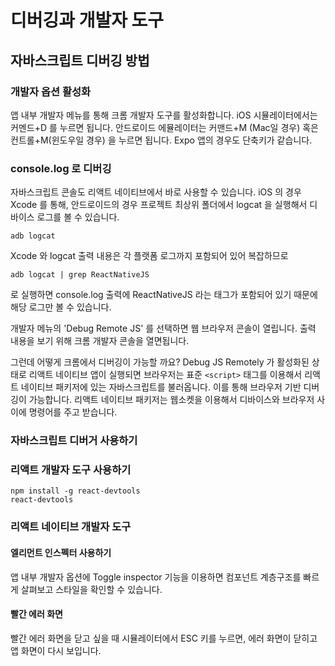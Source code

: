 # 디버깅과 개발자 도구

## 자바스크립트 디버깅 방법

### 개발자 옵션 활성화
앱 내부 개발자 메뉴를 통해 크롬 개발자 도구를 활성화합니다. 
iOS 시뮬레이터에서는 커멘드+D 를 누르면 됩니다. 안드로이드 에뮬레이터는 커맨드+M (Mac일 경우) 혹은 컨트롤+M(윈도우일 경우) 을 누르면 됩니다. 
Expo 앱의 경우도 단축키가 같습니다.

### console.log 로 디버깅
자바스크립트 콘솔도 리액트 네이티브에서 바로 사용할 수 있습니다. 
iOS 의 경우 Xcode 를 통해, 
안드로이드의 경우 프로젝트 최상위 폴더에서 logcat 을 실행해서 디바이스 로그를 볼 수 있습니다.
```
adb logcat
```

Xcode 와 logcat 출력 내용은 각 플랫폼 로그까지 포함되어 있어 복잡하므로
```
adb logcat | grep ReactNativeJS
```
로 실행하면 console.log 출력에 ReactNativeJS 라는 태그가 포함되어 있기 때문에 해당 로그만 볼 수 있습니다. 

개발자 메뉴의 'Debug Remote JS' 를 선택하면 웹 브라우저 콘솔이 열립니다. 출력 내용을 보기 위해 크롬 개발자 콘솔을 열면됩니다.

그런데 어떻게 크롬에서 디버깅이 가능할 까요? Debug JS Remotely 가 활성화된 상태로 리액트 네이티브 앱이 실행되면 브라우저는 표준 ```<script>``` 태그를 이용해서 리액트 네이티브 패키저에 있는 자바스크립트를 불러옵니다. 이를 통해 브라우저 기반 디버깅이 가능합니다. 리액트 네이티브 패키저는 웹소켓을 이용해서 디바이스와 브라우저 사이에 명령어를 주고 받습니다. 

### 자바스크립트 디버거 사용하기

### 리액트 개발자 도구 사용하기
```
npm install -g react-devtools
react-devtools
```

### 리액트 네이티브 개발자 도구
#### 엘리먼트 인스펙터 사용하기
앱 내부 개발자 옵션에 Toggle inspector 기능을 이용하면 컴포넌트 계층구조를 빠르게 살펴보고 스타일을 확인할 수 있습니다. 

#### 빨간 에러 화면
빨간 에러 화면을 닫고 싶을 때 시뮬레이터에서 ESC 키를 누르면, 에러 화면이 닫히고 앱 화면이 다시 보입니다.

###

<!--stackedit_data:
eyJoaXN0b3J5IjpbLTM0Mjk2ODE2NywtMzYyNzUxNTM2LC0yMD
Y4MDU5MzcwLC00OTIwMDYwNjAsLTE1NTQ1NjY0ODMsMTg5Mjk2
MzQ0Myw5MTgzNTA3OThdfQ==
-->